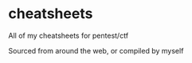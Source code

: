 # cheatsheets

All of my cheatsheets for pentest/ctf

Sourced from around the web, or compiled by myself




